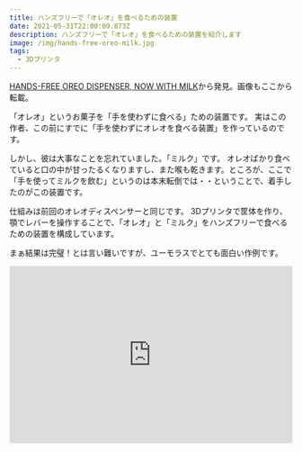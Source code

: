 ```yaml
---
title: ハンズフリーで「オレオ」を食べるための装置
date: 2021-05-31T22:00:09.873Z
description: ハンズフリーで「オレオ」を食べるための装置を紹介します
image: /img/hands-free-oreo-milk.jpg
tags:
  - 3Dプリンタ
---
```

[HANDS-FREE OREO DISPENSER, NOW WITH MILK](https://hackaday.com/2020/02/09/hands-free-oreo-dispenser-now-with-milk/)から発見。画像もここから転載。

「オレオ」というお菓子を「手を使わずに食べる」ための装置です。
実はこの作者、この前にすでに「手を使わずにオレオを食べる装置」を作っているのです。

しかし、彼は大事なことを忘れていました。「ミルク」です。
オレオばかり食べていると口の中が甘ったるくなりますし、また喉も乾きます。ところが、ここで「手を使ってミルクを飲む」というのは本末転倒では・・ということで、着手したのがこの装置です。

仕組みは前回のオレオディスペンサーと同じです。
3Dプリンタで筐体を作り、顎でレバーを操作することで、「オレオ」と「ミルク」をハンズフリーで食べるための装置を構成しています。

まぁ結果は完璧！とは言い難いですが、ユーモラスでとても面白い作例です。

<iframe width="100%" height="315" src="https://www.youtube.com/embed/n1PGXWniQDg" frameborder="0" allow="accelerometer; autoplay; clipboard-write; encrypted-media; gyroscope; picture-in-picture" allowfullscreen></iframe>

